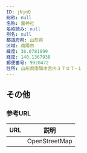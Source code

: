 ```yaml
---
ID: jNjnQ
総称: null
名称: 雷神社
名称読み: null
別名: null
都道府県: 山形県
区域: 南陽市
緯度: 38.0781899
経度: 140.1367938
郵便番号: 9920472
住所: 山形県南陽市宮内３７０７−１
---
```


## その他

### 参考URL

| URL | 説明          |
| --- | ------------- |
|     | OpenStreetMap |
